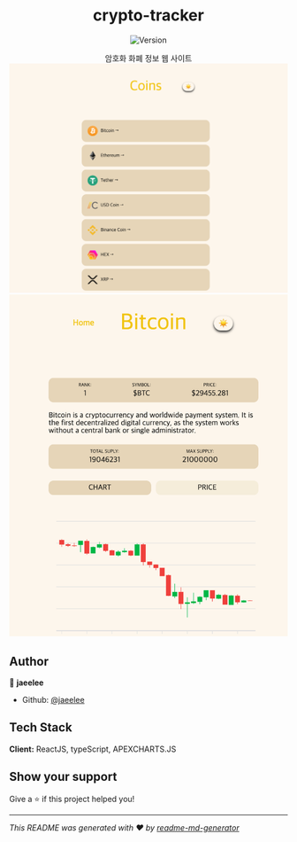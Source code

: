 
<h1 align="center">crypto-tracker</h1>

<div align="center">
<p>
  <img alt="Version" src="https://img.shields.io/badge/version-0.1.0-blue.svg?cacheSeconds=2592000" />
</p>

암호화 화폐 정보 웹 사이트
[![moive-app](./img/main.png)](https://jaeelee.github.io/CryptoTracker/)
[![moive-app](./img/detail.png)](https://jaeelee.github.io/CryptoTracker/btc-bitcoin/chart)
</div>

## Author

👤 **jaeelee**

* Github: [@jaeelee](https://github.com/jaeelee)

## Tech Stack

**Client:** ReactJS, typeScript, APEXCHARTS.JS

## Show your support

Give a ⭐️ if this project helped you!

***
_This README was generated with ❤️ by [readme-md-generator](https://github.com/kefranabg/readme-md-generator)_
